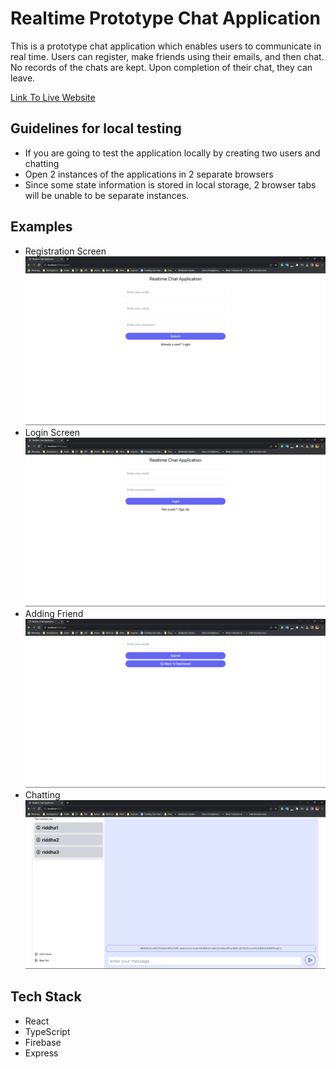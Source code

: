 # Realtime Prototype Chat Application

This is a prototype chat application which enables users to communicate in real time. Users can register, make friends using their emails, and then chat. No records of the chats are kept. Upon completion of their chat, they can leave.

[Link To Live Website](https://br-realtime-chat-app.netlify.app)

## Guidelines for local testing

- If you are going to test the application locally by creating two users and chatting
- Open 2 instances of the applications in 2 separate browsers
- Since some state information is stored in local storage, 2 browser tabs will be unable to be separate instances.

## Examples

- Registration Screen
  ![Screenshot of registration page](image-1.png)
- Login Screen
  ![Screenshot of login page](image.png)
- Adding Friend
  ![Screenshot of adding friend page](image-2.png)
- Chatting
  ![Screenshot of Chat Page](image-3.png)

## Tech Stack

- React
- TypeScript
- Firebase
- Express
